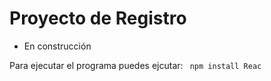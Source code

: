 <h1>Proyecto de Registro</h1>

- En construcción

Para ejecutar el programa puedes ejcutar: 
``` npm install Reac```
